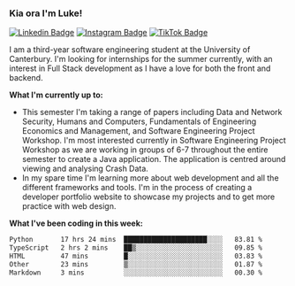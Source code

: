 ### Kia ora I'm Luke!

[![Linkedin Badge](https://img.shields.io/badge/-LinkedIn-0e76a8?style=flat-square&logo=Linkedin&logoColor=white)](https://www.linkedin.com/in/luke-stynes/)
[![Instagram Badge](https://img.shields.io/badge/-Instagram-e4405f?style=flat-square&logo=Instagram&logoColor=white)](https://www.instagram.com/luke.stynes/)
[![TikTok Badge](https://img.shields.io/badge/TikTok-Follow-blue)](https://www.tiktok.com/@luke_stynes)

I am a third-year software engineering student at the University of Canterbury. I'm looking for internships for the summer currently, with an interest in Full Stack development as I have a love for both the front and backend.

**What I'm currently up to:**
- This semester I'm taking a range of papers including Data and Network Security, Humans and Computers, Fundamentals of Engineering Economics and Management, and Software Engineering Project Workshop. I'm most interested currently in Software Engineering Project Workshop as we are working in groups of 6-7 throughout the entire semester to create a Java application. The application is centred around viewing and analysing Crash Data.
- In my spare time I'm learning more about web development and all the different frameworks and tools. I'm in the process of creating a developer portfolio website to showcase my projects and to get more practice with web design.


**What I've been coding in this week:**
<!--START_SECTION:waka-->

```txt
Python       17 hrs 24 mins  █████████████████████░░░░   83.81 %
TypeScript   2 hrs 2 mins    ██▒░░░░░░░░░░░░░░░░░░░░░░   09.85 %
HTML         47 mins         █░░░░░░░░░░░░░░░░░░░░░░░░   03.83 %
Other        23 mins         ▒░░░░░░░░░░░░░░░░░░░░░░░░   01.87 %
Markdown     3 mins          ░░░░░░░░░░░░░░░░░░░░░░░░░   00.30 %
```

<!--END_SECTION:waka-->
